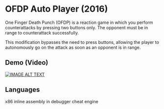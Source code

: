 # OFDP Auto Player (2016)

One Finger Death Punch (OFDP) is a reaction game in which you perform counterattacks by pressing two buttons only.
The opponent must be in range to counterattack successfully.

This modification bypasses the need to press buttons, allowing the player to autonomously go on the attack as soon as an opponent is in range.

## Demo (Video)

[![IMAGE ALT TEXT](http://img.youtube.com/vi/wNKedTx8txo/0.jpg)](http://www.youtube.com/watch?v=wNKedTx8txo "One Finger Death Punsh auto player hack speed round")

## Languages
x86 inline assembly in debugger cheat engine
